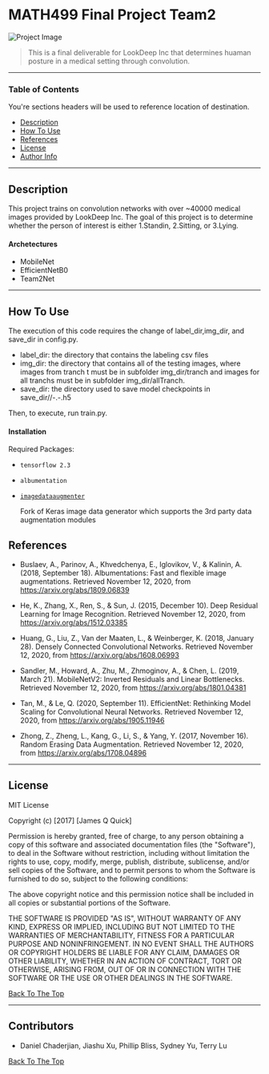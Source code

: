 # MATH499 Final Project Team2

![Project Image](https://www.researchgate.net/profile/Gearoid_OLaighin/publication/8567542/figure/fig1/AS:667210611691528@1536086814564/Discriminating-postures-a-standing-b-sitting-c-lying-The-arrows-indicate-the.png)

> This is a final deliverable for LookDeep Inc that determines huaman posture in a medical setting through convolution.

---

### Table of Contents
You're sections headers will be used to reference location of destination.

- [Description](#description)
- [How To Use](#how-to-use)
- [References](#references)
- [License](#license)
- [Author Info](#author-info)

---

## Description

This project trains on convolution networks with over ~40000 medical images provided by LookDeep Inc. The goal of this project is to determine whether the person of interest is either 1.Standin, 2.Sitting, or 3.Lying. 

#### Archetectures

- MobileNet 
- EfficientNetB0 
- Team2Net



---

## How To Use

The execution of this code requires the change of label_dir,img_dir, and save_dir in config.py.
- label_dir: the directory that contains the labeling csv files
- img_dir: the directory that contains all of the testing images, where images from tranch t must be in subfolder img_dir/tranch<t> and images for all tranchs must be in subfolder img_dir/allTranch.
- save_dir: the directory used to save model checkpoints in save_dir/<tranch>/<model type>-<ensemble num>.<epoch>-<val acc>.h5
  
Then, to execute, run train.py.

#### Installation

Required Packages: 
- `tensorflow 2.3` 

- `albumentation`

- [`imagedataaugmenter`](https://github.com/mjkvaak/ImageDataAugmentor) 

  Fork of Keras image data generator which supports the 3rd party data augmentation modules


## References

- Buslaev, A., Parinov, A., Khvedchenya, E., Iglovikov, V., & Kalinin, A. (2018, September 18). Albumentations: Fast and flexible image augmentations. Retrieved November 12, 2020, from https://arxiv.org/abs/1809.06839

- He, K., Zhang, X., Ren, S., & Sun, J. (2015, December 10). Deep Residual Learning for Image Recognition. Retrieved November 12, 2020, from https://arxiv.org/abs/1512.03385

- Huang, G., Liu, Z., Van der Maaten, L., & Weinberger, K. (2018, January 28). Densely Connected Convolutional Networks. Retrieved November 12, 2020, from https://arxiv.org/abs/1608.06993

- Sandler, M., Howard, A., Zhu, M., Zhmoginov, A., & Chen, L. (2019, March 21). MobileNetV2: Inverted Residuals and Linear Bottlenecks. Retrieved November 12, 2020, from https://arxiv.org/abs/1801.04381

- Tan, M., & Le, Q. (2020, September 11). EfficientNet: Rethinking Model Scaling for Convolutional Neural Networks. Retrieved November 12, 2020, from https://arxiv.org/abs/1905.11946

- Zhong, Z., Zheng, L., Kang, G., Li, S., & Yang, Y. (2017, November 16). Random Erasing Data Augmentation. Retrieved November 12, 2020, from https://arxiv.org/abs/1708.04896

---

## License

MIT License

Copyright (c) [2017] [James Q Quick]

Permission is hereby granted, free of charge, to any person obtaining a copy
of this software and associated documentation files (the "Software"), to deal
in the Software without restriction, including without limitation the rights
to use, copy, modify, merge, publish, distribute, sublicense, and/or sell
copies of the Software, and to permit persons to whom the Software is
furnished to do so, subject to the following conditions:

The above copyright notice and this permission notice shall be included in all
copies or substantial portions of the Software.

THE SOFTWARE IS PROVIDED "AS IS", WITHOUT WARRANTY OF ANY KIND, EXPRESS OR
IMPLIED, INCLUDING BUT NOT LIMITED TO THE WARRANTIES OF MERCHANTABILITY,
FITNESS FOR A PARTICULAR PURPOSE AND NONINFRINGEMENT. IN NO EVENT SHALL THE
AUTHORS OR COPYRIGHT HOLDERS BE LIABLE FOR ANY CLAIM, DAMAGES OR OTHER
LIABILITY, WHETHER IN AN ACTION OF CONTRACT, TORT OR OTHERWISE, ARISING FROM,
OUT OF OR IN CONNECTION WITH THE SOFTWARE OR THE USE OR OTHER DEALINGS IN THE
SOFTWARE.

[Back To The Top](#MATH499-Final-Project-Team2)

---

## Contributors

- Daniel Chaderjian, Jiashu Xu, Phillip Bliss, Sydney Yu, Terry Lu

[Back To The Top](#MATH499-Final-Project-Team2)
